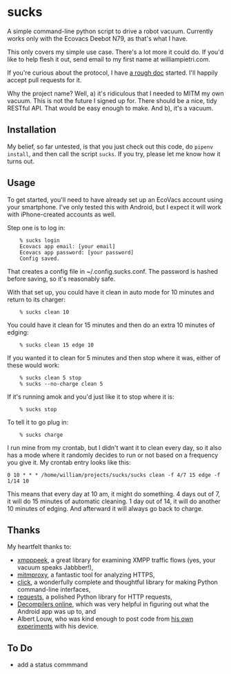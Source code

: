 sucks
=====

A simple command-line python script to drive a robot vacuum. Currently
works only with the Ecovacs Deebot N79, as that's what I have.

This only covers my simple use case. There's a lot more it could do.
If you'd like to help flesh it out, send email to my first name at
williampietri.com.

If you're curious about the protocol, I have [a rough doc](protocol.md)
started. I'll happily accept pull requests for it.

Why the project name? Well, a) it's ridiculous that I needed to MITM
my own vacuum.  This is not the future I signed up for. There should
be a nice, tidy RESTful API. That would be easy enough to make. And b),
it's a vacuum.

## Installation

My belief, so far untested, is that you just check out this code,
do `pipenv install`, and then call the script `sucks`. If you try,
please let me know how it turns out.

## Usage

To get started, you'll need to have already set up an EcoVacs account
using your smartphone. I've only tested this with Android, but I expect
it will work with iPhone-created accounts as well.

Step one is to log in:
```
    % sucks login
    Ecovacs app email: [your email]
    Ecovacs app password: [your password]
    Config saved.
```

That creates a config file in ~/.config.sucks.conf. The password is
hashed before saving, so it's reasonably safe.

With that set up, you could have it clean in auto mode for 10 minutes
and return to its charger:

```
    % sucks clean 10
```

You could have it clean for 15 minutes and then do an extra 10 minutes
of edging:

```
    % sucks clean 15 edge 10
```

If you wanted it to clean for 5 minutes and then stop where it was,
either of these would work:

```
    % sucks clean 5 stop
    % sucks --no-charge clean 5
```

If it's running amok and you'd just like it to stop where it is:

```
    % sucks stop
```

To tell it to go plug in:

```
    % sucks charge
```

I run mine from my crontab, but I didn't want it to clean every day,
so it also has a mode where it randomly decides to run or not based on
a frequency you give it. My crontab entry looks like this:

```
0 10 * * * /home/william/projects/sucks/sucks clean -f 4/7 15 edge -f 1/14 10
```

This means that every day at 10 am, it might do something. 4 days out
of 7, it will do 15 minutes of automatic cleaning. 1 day out of 14,
it will do another 10 minutes of edging. And afterward it will always
go back to charge.


## Thanks

My heartfelt thanks to:

* [xmpppeek](https://www.beneaththewaves.net/Software/XMPPPeek.html),
a great library for examining XMPP traffic flows (yes, your vacuum
speaks Jabbber!),
* [mitmproxy](https://mitmproxy.org/), a fantastic tool for analyzing HTTPS,
* [click](http://click.pocoo.org/), a wonderfully complete and thoughtful
library for making Python command-line interfaces,
* [requests](http://docs.python-requests.org/en/master/), a polished Python
library for HTTP requests,
* [Decompilers online](http://www.javadecompilers.com/apk), which was
very helpful in figuring out what the Android app was up to, and
* Albert Louw, who was kind enough to post code from [his own
experiments](https://community.smartthings.com/t/ecovacs-deebot-n79/93410/33)
with his device.





## To Do

* add a status commmand
